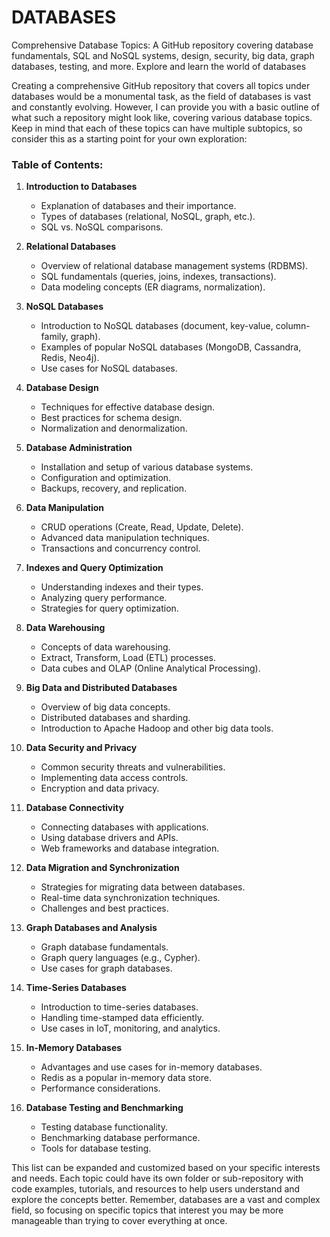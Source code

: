 # DATABASES
Comprehensive Database Topics: A GitHub repository covering database fundamentals, SQL and NoSQL systems, design, security, big data, graph databases, testing, and more. Explore and learn the world of databases

Creating a comprehensive GitHub repository that covers all topics under databases would be a monumental task, as the field of databases is vast and constantly evolving. However, I can provide you with a basic outline of what such a repository might look like, covering various database topics. Keep in mind that each of these topics can have multiple subtopics, so consider this as a starting point for your own exploration:

### Table of Contents:
1. **Introduction to Databases**
   - Explanation of databases and their importance.
   - Types of databases (relational, NoSQL, graph, etc.).
   - SQL vs. NoSQL comparisons.

2. **Relational Databases**
   - Overview of relational database management systems (RDBMS).
   - SQL fundamentals (queries, joins, indexes, transactions).
   - Data modeling concepts (ER diagrams, normalization).

3. **NoSQL Databases**
   - Introduction to NoSQL databases (document, key-value, column-family, graph).
   - Examples of popular NoSQL databases (MongoDB, Cassandra, Redis, Neo4j).
   - Use cases for NoSQL databases.

4. **Database Design**
   - Techniques for effective database design.
   - Best practices for schema design.
   - Normalization and denormalization.

5. **Database Administration**
   - Installation and setup of various database systems.
   - Configuration and optimization.
   - Backups, recovery, and replication.

6. **Data Manipulation**
   - CRUD operations (Create, Read, Update, Delete).
   - Advanced data manipulation techniques.
   - Transactions and concurrency control.

7. **Indexes and Query Optimization**
   - Understanding indexes and their types.
   - Analyzing query performance.
   - Strategies for query optimization.

8. **Data Warehousing**
   - Concepts of data warehousing.
   - Extract, Transform, Load (ETL) processes.
   - Data cubes and OLAP (Online Analytical Processing).

9. **Big Data and Distributed Databases**
   - Overview of big data concepts.
   - Distributed databases and sharding.
   - Introduction to Apache Hadoop and other big data tools.

10. **Data Security and Privacy**
    - Common security threats and vulnerabilities.
    - Implementing data access controls.
    - Encryption and data privacy.

11. **Database Connectivity**
    - Connecting databases with applications.
    - Using database drivers and APIs.
    - Web frameworks and database integration.

12. **Data Migration and Synchronization**
    - Strategies for migrating data between databases.
    - Real-time data synchronization techniques.
    - Challenges and best practices.

13. **Graph Databases and Analysis**
    - Graph database fundamentals.
    - Graph query languages (e.g., Cypher).
    - Use cases for graph databases.

14. **Time-Series Databases**
    - Introduction to time-series databases.
    - Handling time-stamped data efficiently.
    - Use cases in IoT, monitoring, and analytics.

15. **In-Memory Databases**
    - Advantages and use cases for in-memory databases.
    - Redis as a popular in-memory data store.
    - Performance considerations.

16. **Database Testing and Benchmarking**
    - Testing database functionality.
    - Benchmarking database performance.
    - Tools for database testing.

This list can be expanded and customized based on your specific interests and needs. Each topic could have its own folder or sub-repository with code examples, tutorials, and resources to help users understand and explore the concepts better. Remember, databases are a vast and complex field, so focusing on specific topics that interest you may be more manageable than trying to cover everything at once.

